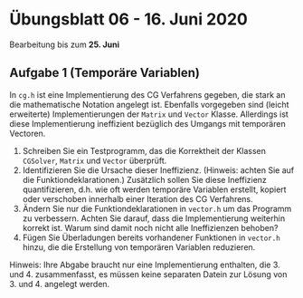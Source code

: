# Übungsblatt 06 - 16. Juni 2020
Bearbeitung bis zum **25. Juni**

## Aufgabe 1 (Temporäre Variablen)
In `cg.h` ist eine Implementierung des CG Verfahrens gegeben, die stark an die mathematische Notation angelegt ist.
Ebenfalls vorgegeben sind (leicht erweiterte) Implementierungen der `Matrix` und `Vector` Klasse. Allerdings ist
diese Implementierung ineffizient bezüglich des Umgangs mit temporären Vectoren.
1. Schreiben Sie ein Testprogramm, das die Korrektheit der Klassen `CGSolver`, `Matrix` und `Vector` überprüft. 
2. Identifizieren Sie die Ursache dieser Ineffizienz. (Hinweis: achten Sie auf die Funktiondeklarationen.) Zusätzlich
   sollen Sie diese Ineffizienz quantifizieren, d.h. wie oft werden temporäre Variablen erstellt, kopiert oder
   verschoben innerhalb einer Iteration des CG Verfahrens.
3. Ändern Sie nur die Funktiondeklarationen in `vector.h` um das Programm zu verbessern. Achten Sie darauf, dass die
   Implementierung weiterhin korrekt ist. Warum sind damit noch nicht alle Ineffizienzen behoben?
4. Fügen Sie Überladungen bereits vorhandener Funktionen in `vector.h` hinzu, die die Erstellung von temporären Variablen
   reduzieren.

Hinweis: Ihre Abgabe braucht nur eine Implementierung enthalten, die 3. und 4. zusammenfasst, es müssen keine separaten
Datein zur Lösung von 3. und 4. angelegt werden.
